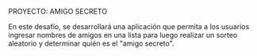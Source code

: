 PROYECTO: AMIGO SECRETO

En este desafío, se desarrollará una aplicación que permita a los usuarios ingresar nombres de amigos en una lista para luego realizar un sorteo aleatorio y determinar quién es el "amigo secreto".
